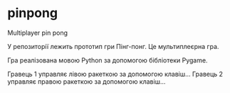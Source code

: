 # pinpong
Multiplayer pin pong

У репозиторії лежить прототип гри Пінг-понг. Це мультиплеєрна гра. 

Гра реалізована мовою Python за допомогою бібліотеки Pygame. 

Гравець 1 управляє лівою ракеткою за допомогою клавіш... Гравець 2 управляє правою ракеткою за допомогою клавіш...
